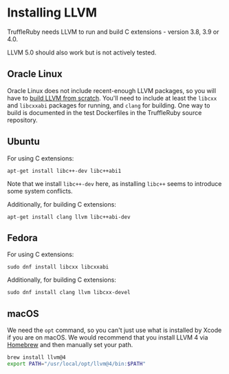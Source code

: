 # Installing LLVM

TruffleRuby needs LLVM to run and build C extensions - version 3.8, 3.9 or 4.0.

LLVM 5.0 should also work but is not actively tested.

## Oracle Linux

Oracle Linux does not include recent-enough LLVM packages, so you will have to
[build LLVM from scratch](https://llvm.org/docs/CMake.html). You'll need to
include at least the `libcxx` and `libcxxabi` packages for running, and `clang`
for building. One way to build is documented in the test Dockerfiles in the
TruffleRuby source repository.

## Ubuntu

For using C extensions:

```
apt-get install libc++-dev libc++abi1
```

Note that we install `libc++-dev` here, as installing `libc++` seems to
introduce some system conflicts.

Additionally, for building C extensions:

```
apt-get install clang llvm libc++abi-dev
```

## Fedora

For using C extensions:

```
sudo dnf install libcxx libcxxabi
```

Additionally, for building C extensions:

```
sudo dnf install clang llvm libcxx-devel
```

## macOS

We need the `opt` command, so you can't just use what is installed by Xcode if
you are on macOS. We would recommend that you install LLVM 4 via
[Homebrew](https://brew.sh) and then manually set your path.

```bash
brew install llvm@4
export PATH="/usr/local/opt/llvm@4/bin:$PATH"
```
